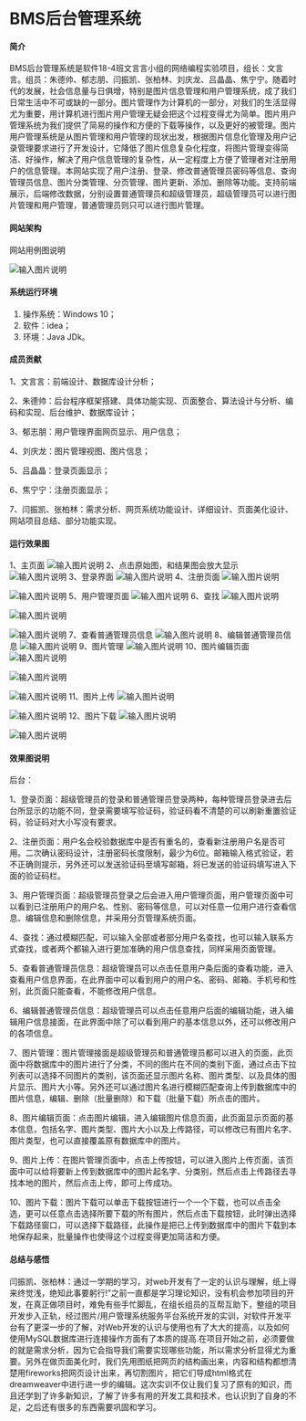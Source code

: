 # BMS后台管理系统

#### 简介

BMS后台管理系统是软件18-4班文言言小组的网络编程实验项目，组长：文言言。组员：朱德帅、郁志朋、闫振凯、张柏林、刘庆龙、吕晶晶、焦宁宁。随着时代的发展，社会信息量与日俱增，特别是图片信息管理和用户管理系统，成了我们日常生活中不可或缺的一部分。图片管理作为计算机的一部分，对我们的生活显得尤为重要，用计算机进行图片用户管理无疑会把这个过程变得尤为简单。图片用户管理系统为我们提供了简易的操作和方便的下载等操作，以及更好的被管理。图片用户管理系统是从图片管理和用户管理的现状出发，根据图片信息化管理及用户记录管理要求进行了开发设计，它降低了图片信息复杂化程度，将图片管理变得简洁、好操作，解决了用户信息管理的复杂性，从一定程度上方便了管理者对注册用户的信息管理。本网站实现了用户注册、登录、修改普通管理员密码等信息、查询管理员信息、图片分类管理、分页管理、图片更新、添加、删除等功能。支持前端展示，后端修改数据，分别设置普通管理员和超级管理员，超级管理员可以进行图片管理和用户管理，普通管理员则只可以进行图片管理。

#### 网站架构
网站用例图说明

![输入图片说明](https://images.gitee.com/uploads/images/2021/0113/000625_c17ac802_8565308.png "QOG$@MD`XVD(FZS95_~H8$A.png")


#### 系统运行环境

1.  操作系统：Windows 10；
2.  软件：idea；
3.  环境：Java JDk。


#### 成员贡献

1、文言言：前端设计、数据库设计分析；

2、朱德帅：后台程序框架搭建、具体功能实现、页面整合、算法设计与分析、编码和实现、后台维护、数据库设计；

3、郁志朋：用户管理界面网页显示、用户信息；

4、刘庆龙：图片管理视图、图片信息；

5、吕晶晶：登录页面显示；

6、焦宁宁：注册页面显示；

7、闫振凯、张柏林：需求分析、网页系统功能设计、详细设计、页面美化设计、网站项目总结、部分功能实现。

#### 运行效果图

1、主页面
![输入图片说明](https://images.gitee.com/uploads/images/2021/0113/003007_340a9610_8565308.png "屏幕截图.png")
2、点击原始图，和结果图会放大显示
![输入图片说明](https://images.gitee.com/uploads/images/2021/0113/003028_3fec3c44_8565308.png "屏幕截图.png")
3、登录界面
![输入图片说明](https://images.gitee.com/uploads/images/2021/0113/002709_62d12ab5_8565308.png "屏幕截图.png")
4、注册页面
![输入图片说明](https://images.gitee.com/uploads/images/2021/0113/003047_5f5ded37_8565308.png "屏幕截图.png")

![输入图片说明](https://images.gitee.com/uploads/images/2021/0113/003108_13834481_8565308.png "屏幕截图.png")
5、用户管理页面
![输入图片说明](https://images.gitee.com/uploads/images/2021/0113/003128_3a4cfbfb_8565308.png "屏幕截图.png")
6、查找
![输入图片说明](https://images.gitee.com/uploads/images/2021/0113/003135_ca3cf99e_8565308.png "屏幕截图.png")

![输入图片说明](https://images.gitee.com/uploads/images/2021/0113/003144_4ddfd1f4_8565308.png "屏幕截图.png")

![输入图片说明](https://images.gitee.com/uploads/images/2021/0113/003157_7114718a_8565308.png "屏幕截图.png")
7、查看普通管理员信息
![输入图片说明](https://images.gitee.com/uploads/images/2021/0113/003220_21b6ff88_8565308.png "屏幕截图.png")
8、编辑普通管理员信息
![输入图片说明](https://images.gitee.com/uploads/images/2021/0113/003404_e8eed2ab_8565308.png "屏幕截图.png")
9、图片管理
![输入图片说明](https://images.gitee.com/uploads/images/2021/0113/003420_34d177c8_8565308.png "屏幕截图.png")
10、图片编辑页面
![输入图片说明](https://images.gitee.com/uploads/images/2021/0113/003446_f78f8ed6_8565308.png "屏幕截图.png")

![输入图片说明](https://images.gitee.com/uploads/images/2021/0113/003451_a09ae334_8565308.png "屏幕截图.png")

![输入图片说明](https://images.gitee.com/uploads/images/2021/0113/003533_9332c0d3_8565308.png "屏幕截图.png")
11、图片上传
![输入图片说明](https://images.gitee.com/uploads/images/2021/0113/003557_a0912602_8565308.png "屏幕截图.png")

![输入图片说明](https://images.gitee.com/uploads/images/2021/0113/003652_88345e84_8565308.png "屏幕截图.png")
12、图片下载
![输入图片说明](https://images.gitee.com/uploads/images/2021/0113/003706_e71487c6_8565308.png "屏幕截图.png")

![输入图片说明](https://images.gitee.com/uploads/images/2021/0113/003714_f74dd301_8565308.png "屏幕截图.png")

#### 效果图说明
后台：

1、登录页面：超级管理员的登录和普通管理员登录两种，每种管理员登录进去后台所显示的功能不同，登录需要填写验证码，验证码看不清楚的可以刷新重置验证码，验证码对大小写没有要求。

2、注册页面：用户名会校验数据库中是否有重名的，查看新注册用户名是否可用。二次确认密码设计，注册密码长度限制，最少为6位。邮箱输入格式验证，若不正确则提示，另外还可以发送验证码至填写邮箱，将已发送的验证码填写进入下面的验证码栏。

3、用户管理页面：超级管理员登录之后会进入用户管理页面，用户管理页面中可以看到已注册用户的用户名、性别、密码等信息，可以对任意一位用户进行查看信息、编辑信息和删除信息，并采用分页管理系统页面。

4、查找：通过模糊匹配，可以输入全部或者部分用户名查找，也可以输入联系方式查找，或者两个都输入进行更加准确的用户信息查找，同样采用页面管理。

5、查看普通管理员信息：超级管理员可以点击任意用户条后面的查看功能，进入查看用户信息界面，在此界面中可以看到用户的用户名、密码、邮箱、手机号和性别，此页面只能查看，不能修改用户信息。

6、编辑普通管理员信息：超级管理员可以点击任意用户后面的编辑功能，进入编辑用户信息接面，在此界面中除了可以看到用户的基本信息以外，还可以修改用户的各项信息。

7、图片管理：图片管理接面是超级管理员和普通管理员都可以进入的页面，此页面中将数据库中的图片进行了分类，不同的图片在不同的类别下面，通过点击下拉列表可以选择不同图片的类别，该页面还显示图片名称、图片类型、以及具体的图片显示、图片大小等。另外还可以通过图片名进行模糊匹配查询上传到数据库中的图片信息，编辑、删除（批量删除）和下载（批量下载）所点击的图片。

8、图片编辑页面：点击图片编辑，进入编辑图片信息页面，此页面显示页面的基本信息，包括名字、图片类型、图片大小以及上传路径，可以修改已有图片名字、图片类型，也可以直接覆盖原有数据库中的图片。

9、图片上传：在图片管理页面中，点击上传按钮，可以进入图片上传页面，该页面中可以给将要新上传到数据库中的图片起名字、分类别，然后点击上传路径去寻找本地的图片，然后点击上传，即可上传成功。

10、图片下载：图片下载可以单击下载按钮进行一个一个下载，也可以点击全选，更可以任意点击选择所要下载的所有图片，然后点击下载按钮，此时弹出选择下载路径窗口，可以选择下载路径，此操作是把已上传到数据库中的图片下载到本地保存起来，批量操作也使得这个过程变得更加简洁和方便。



#### 总结与感悟

闫振凯、张柏林：通过一学期的学习，对web开发有了一定的认识与理解，纸上得来终觉浅，绝知此事要躬行!”之前一直都是学习理论知识，没有机会参加项目的开发，在真正做项目时，难免有些手忙脚乱，在组长组员的互帮互助下，整组的项目开发步入正轨，经过图片/用户管理系统服务平台系统开发的实训，对软件开发平台有了更深一步的了解，对Web开发的认识与使用也有了大大的提高，以及如何使用MySQL数据库进行连接操作方面有了本质的提高.在项目开始之前，必须要做的就是需求分析，因为它会指导我们需要实现哪些功能，所以需求分析显得尤为重要。另外在做页面美化时，我们先用图纸把网页的结构画出来，内容和结构都想清楚用fireworks把网页设计出来，再切割图片，把它们导成html格式在dreamweaver中进行进一步的编辑。这次实训不仅让我们复习了原有的知识，而且还学到了许多新知识，了解了许多有用的开发工具和技术，也认识到了自身的不足，之后还有很多的东西需要巩固和学习。
